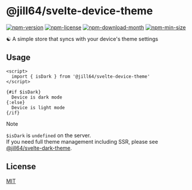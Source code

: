 <!----- BEGIN GHOST DOCS HEADER ----->

# @jill64/svelte-device-theme

<!----- BEGIN GHOST DOCS BADGES ----->

<a href="https://npmjs.com/package/@jill64/svelte-device-theme"><img src="https://img.shields.io/npm/v/@jill64/svelte-device-theme" alt="npm-version" /></a> <a href="https://npmjs.com/package/@jill64/svelte-device-theme"><img src="https://img.shields.io/npm/l/@jill64/svelte-device-theme" alt="npm-license" /></a> <a href="https://npmjs.com/package/@jill64/svelte-device-theme"><img src="https://img.shields.io/npm/dm/@jill64/svelte-device-theme" alt="npm-download-month" /></a> <a href="https://npmjs.com/package/@jill64/svelte-device-theme"><img src="https://img.shields.io/bundlephobia/min/@jill64/svelte-device-theme" alt="npm-min-size" /></a>

<!----- END GHOST DOCS BADGES ----->

☯ A simple store that syncs with your device's theme settings

<!----- END GHOST DOCS HEADER ----->

## Usage

```svelte
<script>
  import { isDark } from '@jill64/svelte-device-theme'
</script>

{#if $isDark}
  Device is dark mode
{:else}
  Device is light mode
{/if}
```

> [!NOTE]  
> `$isDark` is `undefined` on the server.  
> If you need full theme management including SSR, please see [@jill64/svelte-dark-theme](https://github.com/jill64/svelte-dark-theme).

<!----- BEGIN GHOST DOCS FOOTER ----->

## License

[MIT](LICENSE)

<!----- END GHOST DOCS FOOTER ----->
